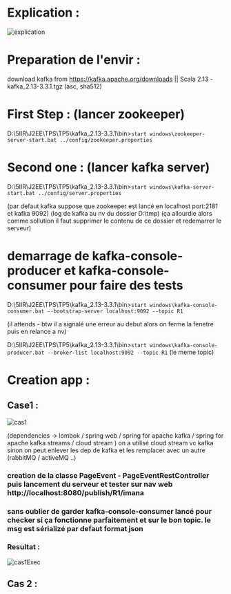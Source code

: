 # Explication :

![explication](https://user-images.githubusercontent.com/77898496/212558167-0d032f4b-0cb2-4f6e-a572-deb331113f91.png)

# Preparation de l'envir : 
  download kafka from https://kafka.apache.org/downloads || Scala 2.13  - kafka_2.13-3.3.1.tgz (asc, sha512)

# First Step : (lancer zookeeper)
D:\5IIR\J2EE\TPS\TP5\kafka_2.13-3.3.1\bin>``start windows\zookeeper-server-start.bat ../config/zookeeper.properties``

# Second one : (lancer kafka server)
D:\5IIR\J2EE\TPS\TP5\kafka_2.13-3.3.1\bin>``start windows\kafka-server-start.bat ../config/server.properties``

(par defaut kafka suppose que zookeeper est lancé en localhost port:2181 et kafka 9092)
(log de kafka au nv du dossier D:\tmp)
(ça allourdie alors comme sollution il faut supprimer le contenu de ce dossier et redemarrer le serveur)

# demarrage de kafka-console-producer et kafka-console-consumer pour faire des tests
D:\5IIR\J2EE\TPS\TP5\kafka_2.13-3.3.1\bin>``start windows\kafka-console-consumer.bat --bootstrap-server localhost:9092 --topic R1``

(il attends - btw il a signalé une erreur au debut alors on ferme la fenetre puis en relance a nv)

D:\5IIR\J2EE\TPS\TP5\kafka_2.13-3.3.1\bin>``start windows\kafka-console-producer.bat --broker-list localhost:9092 --topic R1``
(le meme topic)

# Creation app :

## Case1 :

![cas1](https://user-images.githubusercontent.com/77898496/212558177-9a401640-424b-4190-8ce6-d448ad9007e6.png)

(dependencies -> lombok / spring web / spring for apache kafka / spring for apache kafka streams / cloud stream )
on a utilisé cloud stream vc kafka sinon on peut enlever les dep de kafka et les remplacer avec un autre (rabbitMQ / activeMQ ..)

### creation de la classe PageEvent - PageEventRestController puis lancement du serveur et tester sur nav web http://localhost:8080/publish/R1/imana
### sans oublier de garder kafka-console-consumer lancé pour checker si ça fonctionne parfaitement et sur le bon topic. le msg est sérializé par defaut format json

### Resultat :

![cas1Exec](https://user-images.githubusercontent.com/77898496/212558196-9fe77ac9-764b-40b6-b36a-5f9511ee5cf8.png)

## Cas 2 :

